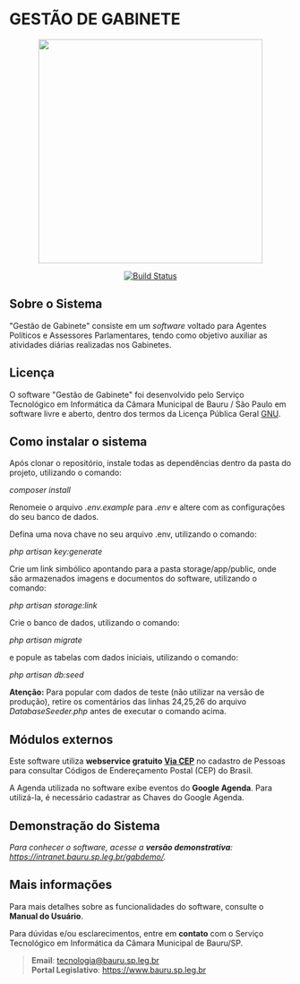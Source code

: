 # GESTÃO DE GABINETE

<p align="center"><img src="https://github.com/tecnologiacmbbauru/gestaodegabinete/blob/main/public/utils/gab-git.png" width="400"></p>

<p align="center">
    <a href="https://travis-ci.org/laravel/framework"><img src="https://travis-ci.org/laravel/framework.svg" alt="Build Status"></a>
</p>

## Sobre o Sistema

"Gestão de Gabinete" consiste em um <i>software</i> voltado para Agentes Políticos e Assessores Parlamentares, tendo como objetivo auxiliar as atividades diárias realizadas nos Gabinetes.

## Licença
O software "Gestão de Gabinete" foi desenvolvido pelo Serviço Tecnológico em Informática da Câmara Municipal de Bauru / São Paulo em software livre e aberto, dentro dos termos da Licença Pública Geral [GNU](http://www.gnu.org/licenses/).

## Como instalar o sistema
Após clonar o repositório, instale todas as dependências dentro da pasta do projeto, utilizando o comando:

<i>composer install</i>

Renomeie o arquivo <i>.env.example</i> para <i>.env</i> e altere com as configurações do seu banco de dados.

Defina uma nova chave no seu arquivo .env, utilizando o comando:

<i>php artisan key:generate</i>

Crie um link simbólico apontando para a pasta storage/app/public, onde são armazenados imagens e documentos do software, utilizando o comando:

<i>php artisan storage:link</i>

Crie o banco de dados, utilizando o comando:

<i>php artisan migrate</i>

e popule as tabelas com dados iniciais, utilizando o comando:

<i>php artisan db:seed</i>

<b>Atenção:</b> Para popular com dados de teste (não utilizar na versão de produção), retire os comentários das linhas 24,25,26 do arquivo <i>DatabaseSeeder.php</i> antes de executar o comando acima.

## Módulos externos
Este software utiliza **webservice gratuito <a href="https://viacep.com.br/">Via CEP</a>** no cadastro de Pessoas para consultar Códigos de Endereçamento Postal (CEP) do Brasil.

A Agenda utilizada no software exibe eventos do **Google Agenda**. Para utilizá-la, é necessário cadastrar as Chaves do Google Agenda.

## Demonstração do Sistema
*Para conhecer o software, acesse a **versão demonstrativa**: https://intranet.bauru.sp.leg.br/gabdemo/.* 

## Mais informações
Para mais detalhes sobre as funcionalidades do software, consulte o **Manual do Usuário**.

Para  dúvidas  e/ou  esclarecimentos, entre  em **contato**  com  o Serviço  Tecnológico  em  Informática da Câmara  Municipal  de Bauru/SP. 

>**Email**: tecnologia@bauru.sp.leg.br  
>**Portal Legislativo**: https://www.bauru.sp.leg.br

